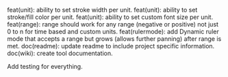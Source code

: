 feat(unit): ability to set stroke width per unit.
feat(unit): ability to set stroke/fill color per unit.
feat(unit): ability to set custom font size per unit.
feat(range): range should work for any range (negative or positive) not just 0 to n for time based and custom units.
feat(rulermode): add Dynamic ruler mode that accepts a range but grows (allows further panning) after range is met.
doc(readme): update readme to include project specific information.
doc(wiki): create tool documentation.


Add testing for everything.
